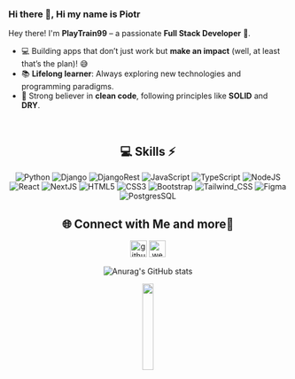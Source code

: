 ### Hi there 👋, Hi my name is Piotr
Hey there! I'm **PlayTrain99** – a passionate **Full Stack Developer** 🚀.    
- 💻 Building apps that don’t just work but **make an impact** (well, at least that’s the plan)! 😅  
- 📚 **Lifelong learner**: Always exploring new technologies and programming paradigms.  
- 🎯 Strong believer in **clean code**, following principles like **SOLID** and **DRY**.
  
<br>

<div align="center">
  
## 💻 Skills ⚡
![Python](https://img.shields.io/badge/Python-FFD43B?style=for-the-badge&logo=python&logoColor=blue) ![Django](https://img.shields.io/badge/Django-092E20?style=for-the-badge&logo=django&logoColor=green) ![DjangoRest](https://img.shields.io/badge/django%20rest-ff1709?style=for-the-badge&logo=django&logoColor=white)  ![JavaScript](https://img.shields.io/badge/javascript-%23323330.svg?style=for-the-badge&logo=javascript&logoColor=%23F7DF1E) ![TypeScript](https://img.shields.io/badge/TypeScript-007ACC?style=for-the-badge&logo=typescript&logoColor=white) ![NodeJS](https://img.shields.io/badge/node.js-6DA55F?style=for-the-badge&logo=node.js&logoColor=white) ![React](https://img.shields.io/badge/react-%2320232a.svg?style=for-the-badge&logo=react&logoColor=%2361DAFB) ![NextJS](https://img.shields.io/badge/next%20js-000000?style=for-the-badge&logo=nextdotjs&logoColor=white) ![HTML5](https://img.shields.io/badge/html5-%23E34F26.svg?style=for-the-badge&logo=html5&logoColor=white) ![CSS3](https://img.shields.io/badge/css3-%231572B6.svg?style=for-the-badge&logo=css3&logoColor=white) ![Bootstrap](https://img.shields.io/badge/Bootstrap-563D7C?style=for-the-badge&logo=bootstrap&logoColor=white) ![Tailwind_CSS](https://img.shields.io/badge/Tailwind_CSS-38B2AC?style=for-the-badge&logo=tailwind-css&logoColor=white) ![Figma](https://img.shields.io/badge/figma-%23F24E1E.svg?style=for-the-badge&logo=figma&logoColor=white) ![PostgresSQL](https://img.shields.io/badge/PostgreSQL-316192?style=for-the-badge&logo=postgresql&logoColor=white)

</div>

<div align="center">
  
## 🌐 Connect with Me and more🍬

[<img src='https://cdn.jsdelivr.net/npm/simple-icons@3.0.1/icons/github.svg' alt='github' height='30'>](https://github.com/PlayTrain99) <span> </span> [<img src='https://cdn.jsdelivr.net/npm/simple-icons@3.0.1/icons/icloud.svg' alt='website' height='30'>](https://piotrgorka.vercel.app/) 

</div>

<div align="center">
  
  ![Anurag's GitHub stats](https://github-readme-stats.vercel.app/api?username=PlayTrain99&show_icons=true&theme=dark)
  
</div>
<div align="center">
  <img src="https://github.com/user-attachments/assets/8ba8c382-445d-49f3-bcfc-a01a02f2d68a" width="20%">
</div>



